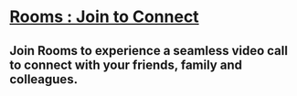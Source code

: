 ﻿# [Rooms : Join to Connect]( https://rooms-join-to-connect.herokuapp.com/  )

## Join Rooms to experience a seamless video call to connect with your friends, family and colleagues.  



